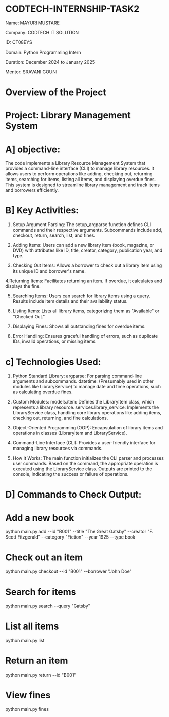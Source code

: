 # CODTECH-INTERNSHIP-TASK2
Name: MAYURI MUSTARE

Company: CODTECH IT SOLUTION

ID: CT08EYS

Domain: Python Programming Intern

Duration: December 2024 to January 2025 

Mentor: SRAVANI GOUNI

# Overview of the Project
# Project: Library Management System

# A] objective:
   The code implements a Library Resource Management System that provides a command-line interface (CLI) to manage library resources. It allows users to perform operations like adding, checking out, returning items, searching for items, listing all items, and displaying overdue fines. This system is designed to streamline library management and track items and borrowers efficiently.

# B] Key Activities:

1. Setup Argument Parsing:
The setup_argparse function defines CLI commands and their respective arguments.
Subcommands include add, checkout, return, search, list, and fines.

2. Adding Items:
Users can add a new library item (book, magazine, or DVD) with attributes like ID, title, creator, category, publication year, and type.

3. Checking Out Items:
Allows a borrower to check out a library item using its unique ID and borrower's name.

  4.Returning Items:
  Facilitates returning an item. If overdue, it calculates and displays the fine.

5. Searching Items:
Users can search for library items using a query. Results include item details and their availability status.

6. Listing Items:
Lists all library items, categorizing them as "Available" or "Checked Out."

7. Displaying Fines:
Shows all outstanding fines for overdue items.

8. Error Handling:
Ensures graceful handling of errors, such as duplicate IDs, invalid operations, or missing items.

# c] Technologies Used:

1. Python Standard Library:
argparse: For parsing command-line arguments and subcommands.
datetime: (Presumably used in other modules like LibraryService) to manage date and time operations, such as calculating overdue fines.

2. Custom Modules:
models.item: Defines the LibraryItem class, which represents a library resource.
services.library_service: Implements the LibraryService class, handling core library operations like adding items, checking out, returning, and fine calculations.

3. Object-Oriented Programming (OOP):
Encapsulation of library items and operations in classes (LibraryItem and LibraryService).

4. Command-Line Interface (CLI):
Provides a user-friendly interface for managing library resources via commands.

5. How It Works:
The main function initializes the CLI parser and processes user commands.
Based on the command, the appropriate operation is executed using the LibraryService class.
Outputs are printed to the console, indicating the success or failure of operations.

# D] Commands to Check Output:

# Add a new book
python main.py add --id "B001" --title "The Great Gatsby" --creator "F. Scott Fitzgerald" --category "Fiction" --year 1925 --type book

# Check out an item
python main.py checkout --id "B001" --borrower "John Doe"

# Search for items
python main.py search --query "Gatsby"

# List all items
python main.py list

# Return an item
python main.py return --id "B001"

# View fines
python main.py fines
